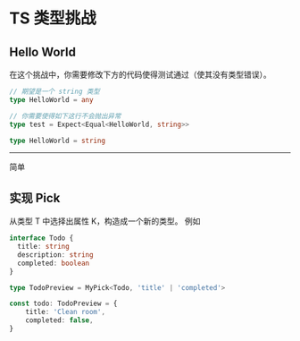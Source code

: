 # TS 类型挑战

## Hello World

在这个挑战中，你需要修改下方的代码使得测试通过（使其没有类型错误）。
```ts
// 期望是一个 string 类型
type HelloWorld = any
```

```ts
// 你需要使得如下这行不会抛出异常
type test = Expect<Equal<HelloWorld, string>>
```

```ts
type HelloWorld = string
```
---
简单
## 实现 Pick

从类型 T 中选择出属性 K，构造成一个新的类型。
例如
```ts
interface Todo {
  title: string
  description: string
  completed: boolean
}

type TodoPreview = MyPick<Todo, 'title' | 'completed'>

const todo: TodoPreview = {
    title: 'Clean room',
    completed: false,
}
```

```ts

```